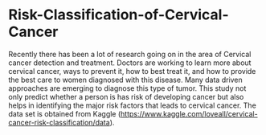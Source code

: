 # Risk-Classification-of-Cervical-Cancer

Recently there has been a lot of research going on in the area of Cervical cancer detection and treatment. Doctors are working to learn more about cervical cancer, ways to prevent it, how to best treat it, and how to provide the best care to women diagnosed with this disease. Many data driven approaches are emerging to diagnose this type of tumor. This study not only predict whether a person is has risk of developing cancer but also helps in identifying the major risk factors that leads to cervical cancer. The data set is obtained from Kaggle (https://www.kaggle.com/loveall/cervical-cancer-risk-classification/data).
